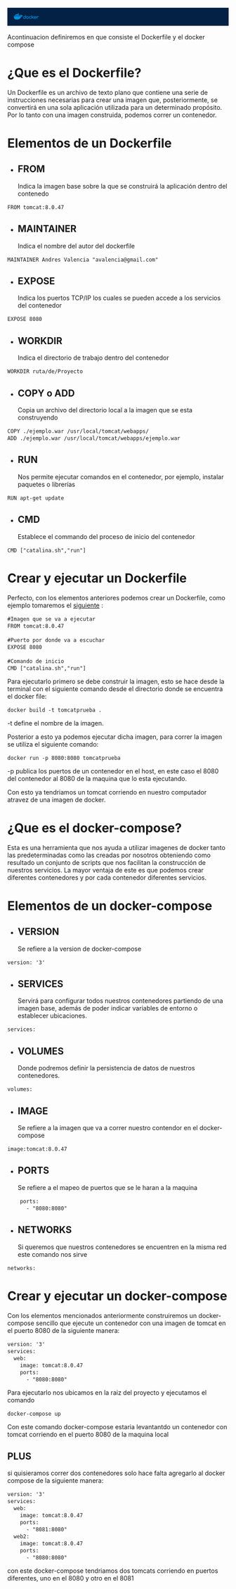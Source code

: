 
![docker.png](../Images/docker.png)


Acontinuacion definiremos en que consiste el Dockerfile y el docker compose

# ¿Que es el Dockerfile?

Un Dockerfile es un archivo de texto plano que contiene una serie de instrucciones necesarias para crear una imagen que, posteriormente, se convertirá en una sola aplicación utilizada para un determinado propósito. Por lo tanto con una imagen construida, podemos correr un contenedor.


# Elementos de un Dockerfile
-  ## FROM
 	Indica la imagen base sobre la que se construirá la aplicación dentro del contenedo    
```plain
FROM tomcat:8.0.47 
```
-  ## MAINTAINER
	Indica el nombre del autor del dockerfile
```plain
MAINTAINER Andres Valencia "avalencia@gmail.com"
```  
-  ## EXPOSE
	Indica los puertos TCP/IP los cuales se pueden accede a los servicios del contenedor
```plain
EXPOSE 8080
```    
-  ## WORKDIR
	Indica el directorio de trabajo dentro del contenedor
```plain
WORKDIR ruta/de/Proyecto
```  
-  ## COPY o ADD
	Copia un archivo del directorio local a la imagen que se esta construyendo
```plain
COPY ./ejemplo.war /usr/local/tomcat/webapps/
ADD ./ejemplo.war /usr/local/tomcat/webapps/ejemplo.war
```  
-  ## RUN
	Nos permite ejecutar comandos en el contenedor, por ejemplo, instalar paquetes o librerías
```plain
RUN apt-get update
```    
-  ## CMD
	Establece el commando del proceso de inicio del contenedor
```plain
CMD ["catalina.sh","run"]
```      
# Crear y ejecutar un Dockerfile
Perfecto, con los elementos anteriores podemos crear un Dockerfile, como ejemplo tomaremos el [siguiente](https://github.com/Afelipe1599/TomcatDocker/tree/main/Docker/Dockerfile) :
```plain
#Imagen que se va a ejecutar
FROM tomcat:8.0.47

#Puerto por donde va a escuchar
EXPOSE 8080

#Comando de inicio
CMD ["catalina.sh","run"]
```     
Para ejecutarlo primero se debe construir la imagen, esto se hace desde la terminal con el siguiente comando desde el directorio donde se encuentra el docker file:
```plain
docker build -t tomcatprueba .
```     
-t define el nombre de la imagen.

Posterior a esto ya podemos ejecutar dicha imagen, para correr la imagen se utiliza el siguiente comando:
```plain
docker run -p 8080:8080 tomcatprueba
```   
 -p publica los puertos de un contenedor en el host, en este caso el 8080 del contenedor al 8080 de la maquina que lo esta ejecutando.
 
Con esto ya tendriamos un tomcat corriendo en nuestro computador atravez de una imagen de docker.

# ¿Que es el docker-compose?
Esta es una herramienta que nos ayuda a utilizar imagenes de docker tanto las predeterminadas como las creadas por nosotros obteniendo como resultado un conjunto de scripts que nos facilitan la construcción de nuestros servicios. La mayor ventaja de este es que podemos crear diferentes contenedores y por cada contenedor diferentes servicios.

# Elementos de un docker-compose
-  ## VERSION
	Se refiere a la version de docker-compose
```plain
version: '3'
```     
-  ## SERVICES
	Servirá para configurar todos nuestros contenedores partiendo de una imagen base, además de poder indicar variables de entorno o establecer ubicaciones.
```plain
services:
```     
-  ## VOLUMES
	 Donde podremos definir la persistencia de datos de nuestros contenedores.
```plain
volumes:
```     
-  ## IMAGE
	 Se refiere a la imagen que va a correr nuestro contendor en el docker-compose
```plain
image:tomcat:8.0.47
```   
-  ## PORTS
	 Se refiere a el mapeo de puertos que se le haran a la maquina
```plain
    ports:
      - "8080:8080"
``` 
-  ## NETWORKS
	 Si queremos que nuestros contenedores se encuentren en la misma red este comando nos sirve
```plain
networks:
``` 
# Crear y ejecutar un docker-compose
Con los elementos mencionados anteriormente construiremos un docker-compose sencillo que ejecute un contenedor con una imagen de tomcat en el puerto 8080 de la siguiente manera:
```plain
version: '3'
services:
  web:
    image: tomcat:8.0.47
    ports:
      - "8080:8080"
``` 
Para ejecutarlo nos ubicamos en la raiz del proyecto y ejecutamos el comando 
```plain
docker-compose up
``` 
Con este comando docker-compose estaria levantantdo un contenedor con tomcat corriendo en el puerto 8080 de la maquina local

## PLUS
si quisieramos correr dos contenedores solo hace falta agregarlo al docker compose de la siguiente manera:
```plain
version: '3'
services:
  web:
    image: tomcat:8.0.47
    ports:
      - "8081:8080"
  web2:
    image: tomcat:8.0.47
    ports:
      - "8080:8080"      
```
con este docker-compose tendriamos dos tomcats corriendo en puertos diferentes, uno en el 8080 y otro en el 8081







